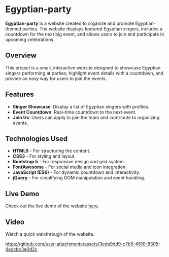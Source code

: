# Egyptian-party

**Egyptian-party** is a website created to organize and promote Egyptian-themed parties. The website displays featured Egyptian singers, includes a countdown for the next big event, and allows users to join and participate in upcoming celebrations.

## Overview

This project is a small, interactive website designed to showcase Egyptian singers performing at parties, highlight event details with a countdown, and provide an easy way for users to join the events.

## Features

- **Singer Showcase**: Display a list of Egyptian singers with profiles.
- **Event Countdown**: Real-time countdown to the next event.
- **Join Us**: Users can apply to join the team and contribute to organizing events.
## Technologies Used

- **HTML5** - For structuring the content.
- **CSS3** - For styling and layout.
- **Bootstrap 5** - For responsive design and grid system.
- **FontAwesome** - For social media and icon integration.
- **JavaScript (ES6)** - For dynamic countdown and interactivity.
- **jQuery** - For simplifying DOM manipulation and event handling.

## Live Demo

Check out the live demo of the website [here](https://egyptian-party-nu.vercel.app/).

## Video

Watch a quick walkthrough of the website.

https://github.com/user-attachments/assets/3eda9dd9-c7b5-4510-8305-4adcbc3e0d2c

